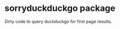 sorryduckduckgo package
=======================

Dirty code to query duckduckgo for first page results.
